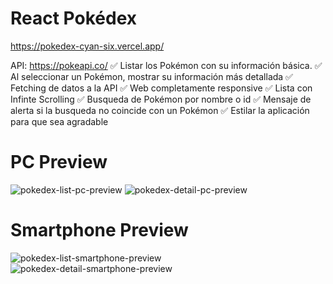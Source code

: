 # React Pokédex
https://pokedex-cyan-six.vercel.app/

API: https://pokeapi.co/
✅ Listar los Pokémon con su información básica.
✅ Al seleccionar un Pokémon, mostrar su información más detallada
✅ Fetching de datos a la API
✅ Web completamente responsive
✅ Lista con Infinte Scrolling
✅ Busqueda de Pokémon por nombre o id
✅ Mensaje de alerta si la busqueda no coincide con un Pokémon
✅ Estilar la aplicación para que sea agradable

# PC Preview
![pokedex-list-pc-preview](https://github.com/jcarlosalarconp/pokedex/assets/48281276/0f95a644-7d86-4dbc-8fb0-fe509bfeec7e)
![pokedex-detail-pc-preview](https://github.com/jcarlosalarconp/pokedex/assets/48281276/0b46cfe1-a12e-4d2f-a78c-f2ea68827cd3)

# Smartphone Preview
![pokedex-list-smartphone-preview](https://github.com/jcarlosalarconp/pokedex/assets/48281276/a9556955-868a-4a3c-a7ab-532041d07226)
![pokedex-detail-smartphone-preview](https://github.com/jcarlosalarconp/pokedex/assets/48281276/51734f93-8026-4304-baae-c9a112c3ea2c)
